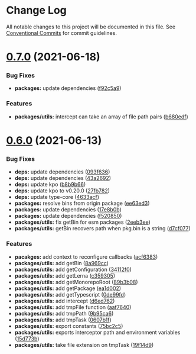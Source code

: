 # Change Log

All notable changes to this project will be documented in this file.
See [Conventional Commits](https://conventionalcommits.org) for commit guidelines.

# [0.7.0](https://github.com/rafamel/riseup/compare/v0.6.0...v0.7.0) (2021-06-18)


### Bug Fixes

* **packages:** update dependencies ([f92c5a9](https://github.com/rafamel/riseup/commit/f92c5a98cc97f463f21001b62ff4a02c012aa563))


### Features

* **packages/utils:** intercept can take an array of file path pairs ([b680edf](https://github.com/rafamel/riseup/commit/b680edff8dc071f6138ede5fe2e1275e18c300ea))





# [0.6.0](https://github.com/rafamel/riseup/compare/v0.5.0...v0.6.0) (2021-06-13)


### Bug Fixes

* **deps:** update dependencies ([093f636](https://github.com/rafamel/riseup/commit/093f6369aa90d2f9d22e4b9f16121bf7141abd61))
* **deps:** update dependencies ([43a2692](https://github.com/rafamel/riseup/commit/43a2692fc36e278d1adc952a01c264cf02c8995c))
* **deps:** update kpo ([b8b9b66](https://github.com/rafamel/riseup/commit/b8b9b66aed7fe8e113fe8047e3528df1515853dc))
* **deps:** update kpo to v0.20.0 ([27fb782](https://github.com/rafamel/riseup/commit/27fb7827a67ba2e8c3bcc0ad9c517774faaa1cf3))
* **deps:** update type-core ([4633acf](https://github.com/rafamel/riseup/commit/4633acf1fc9eec966f1a4d402e1b9cee1a0c0bab))
* **packages:** resolve bins from origin package ([ee63ed3](https://github.com/rafamel/riseup/commit/ee63ed30eb79d915481a56844bdf0f8a1549bb3d))
* **packages:** update dependencies ([17e8b0b](https://github.com/rafamel/riseup/commit/17e8b0be83bb857e038b8298b5bd5e584c4f5bba))
* **packages:** update dependencies ([f520850](https://github.com/rafamel/riseup/commit/f520850d78b7889d3bf1b2020973430b6c914ccd))
* **packages/utils:** fix getBin for esm packages ([2eeb3ee](https://github.com/rafamel/riseup/commit/2eeb3ee439c292e823a85043bc0f86a3b9bb1549))
* **packages/utils:** getBin recovers path when pkg.bin is a string ([d7cf077](https://github.com/rafamel/riseup/commit/d7cf0776134c5096807da6a84140605dff24b875))


### Features

* **pacakges:** add context to reconfigure callbacks ([acf6383](https://github.com/rafamel/riseup/commit/acf638387cf02ac00d5d394d7da5933d48477779))
* **packages/utils:** add getBin ([8a969cc](https://github.com/rafamel/riseup/commit/8a969cc1736bfbee37364050bb6e1afd0658034b))
* **packages/utils:** add getConfiguration ([34112f0](https://github.com/rafamel/riseup/commit/34112f06533943f2c348a992a3018dcda06a8d64))
* **packages/utils:** add getLerna ([c359305](https://github.com/rafamel/riseup/commit/c359305948d6925a62601feb3f85e61f9273e410))
* **packages/utils:** add getMonorepoRoot ([89b3b08](https://github.com/rafamel/riseup/commit/89b3b084bdcd1fc5dfe22f1adb62f77eee9b23e5))
* **packages/utils:** add getPackage ([ea1d002](https://github.com/rafamel/riseup/commit/ea1d00272e460fd36a37a8799405b7f79a6fb85b))
* **packages/utils:** add getTypescript ([0de99fd](https://github.com/rafamel/riseup/commit/0de99fd076a433af284a1c088c277db5b745ca1e))
* **packages/utils:** add intercept ([d6ed762](https://github.com/rafamel/riseup/commit/d6ed7623ec1a35306c2ee11e50b48f59c7b933f9))
* **packages/utils:** add tmpFile function ([aaf7640](https://github.com/rafamel/riseup/commit/aaf76404f99eb07d9147250b9947bbbd4e5e247d))
* **packages/utils:** add tmpPath ([9b95ca6](https://github.com/rafamel/riseup/commit/9b95ca6ed05e5c40f271521362cfc4a3b457655a))
* **packages/utils:** add tmpTask ([0607b1f](https://github.com/rafamel/riseup/commit/0607b1f6011d09294fbb6d806980c75775373f17))
* **packages/utils:** export constants ([75bc2c5](https://github.com/rafamel/riseup/commit/75bc2c59df14b7924f35ef018ba7a17ae540806c))
* **packages/utils:** exports interceptor path and environment variables ([15d773b](https://github.com/rafamel/riseup/commit/15d773b849f059d3ff40e73cd2e4bd816a0a91cd))
* **packages/utils:** take file extension on tmpTask ([19f14d9](https://github.com/rafamel/riseup/commit/19f14d957fe24de22f0078bf0abf72b536fc0105))
